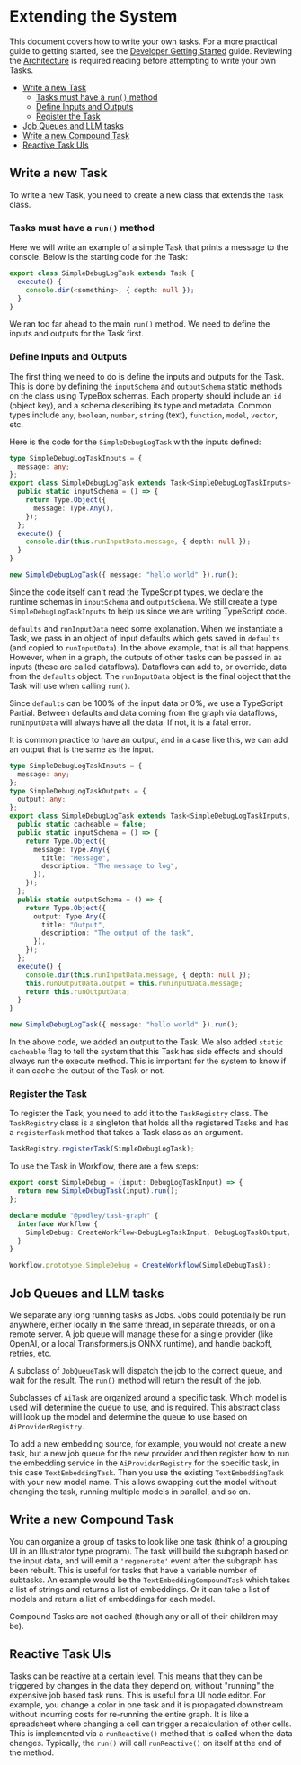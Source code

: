# Extending the System

This document covers how to write your own tasks. For a more practical guide to getting started, see the [Developer Getting Started](./01_getting_started.md) guide. Reviewing the [Architecture](02_architecture.md) is required reading before attempting to write your own Tasks.

- [Write a new Task](#write-a-new-task)
  - [Tasks must have a `run()` method](#tasks-must-have-a-run-method)
  - [Define Inputs and Outputs](#define-inputs-and-outputs)
  - [Register the Task](#register-the-task)
- [Job Queues and LLM tasks](#job-queues-and-llm-tasks)
- [Write a new Compound Task](#write-a-new-compound-task)
- [Reactive Task UIs](#reactive-task-uis)

## Write a new Task

To write a new Task, you need to create a new class that extends the `Task` class.

### Tasks must have a `run()` method

Here we will write an example of a simple Task that prints a message to the console. Below is the starting code for the Task:

```ts
export class SimpleDebugLogTask extends Task {
  execute() {
    console.dir(<something>, { depth: null });
  }
}
```

We ran too far ahead to the main `run()` method. We need to define the inputs and outputs for the Task first.

### Define Inputs and Outputs

The first thing we need to do is define the inputs and outputs for the Task. This is done by defining the `inputSchema` and `outputSchema` static methods on the class using TypeBox schemas. Each property should include an `id` (object key), and a schema describing its type and metadata. Common types include `any`, `boolean`, `number`, `string` (text), `function`, `model`, `vector`, etc.

Here is the code for the `SimpleDebugLogTask` with the inputs defined:

```ts
type SimpleDebugLogTaskInputs = {
  message: any;
};
export class SimpleDebugLogTask extends Task<SimpleDebugLogTaskInputs> {
  public static inputSchema = () => {
    return Type.Object({
      message: Type.Any(),
    });
  };
  execute() {
    console.dir(this.runInputData.message, { depth: null });
  }
}

new SimpleDebugLogTask({ message: "hello world" }).run();
```

Since the code itself can't read the TypeScript types, we declare the runtime schemas in `inputSchema` and `outputSchema`. We still create a type `SimpleDebugLogTaskInputs` to help us since we are writing TypeScript code.

`defaults` and `runInputData` need some explanation. When we instantiate a Task, we pass in an object of input defaults which gets saved in `defaults` (and copied to `runInputData`). In the above example, that is all that happens. However, when in a graph, the outputs of other tasks can be passed in as inputs (these are called dataflows). Dataflows can add to, or override, data from the `defaults` object. The `runInputData` object is the final object that the Task will use when calling `run()`.

Since `defaults` can be 100% of the input data or 0%, we use a TypeScript Partial. Between defaults and data coming from the graph via dataflows, `runInputData` will always have all the data. If not, it is a fatal error.

It is common practice to have an output, and in a case like this, we can add an output that is the same as the input.

```ts
type SimpleDebugLogTaskInputs = {
  message: any;
};
type SimpleDebugLogTaskOutputs = {
  output: any;
};
export class SimpleDebugLogTask extends Task<SimpleDebugLogTaskInputs, SimpleDebugLogTaskOutputs> {
  public static cacheable = false;
  public static inputSchema = () => {
    return Type.Object({
      message: Type.Any({
        title: "Message",
        description: "The message to log",
      }),
    });
  };
  public static outputSchema = () => {
    return Type.Object({
      output: Type.Any({
        title: "Output",
        description: "The output of the task",
      }),
    });
  };
  execute() {
    console.dir(this.runInputData.message, { depth: null });
    this.runOutputData.output = this.runInputData.message;
    return this.runOutputData;
  }
}

new SimpleDebugLogTask({ message: "hello world" }).run();
```

In the above code, we added an output to the Task. We also added `static cacheable` flag to tell the system that this Task has side effects and should always run the execute method. This is important for the system to know if it can cache the output of the Task or not.

### Register the Task

To register the Task, you need to add it to the `TaskRegistry` class. The `TaskRegistry` class is a singleton that holds all the registered Tasks and has a `registerTask` method that takes a Task class as an argument.

```ts
TaskRegistry.registerTask(SimpleDebugLogTask);
```

To use the Task in Workflow, there are a few steps:

```ts
export const SimpleDebug = (input: DebugLogTaskInput) => {
  return new SimpleDebugTask(input).run();
};

declare module "@podley/task-graph" {
  interface Workflow {
    SimpleDebug: CreateWorkflow<DebugLogTaskInput, DebugLogTaskOutput, TaskConfig>;
  }
}

Workflow.prototype.SimpleDebug = CreateWorkflow(SimpleDebugTask);
```

## Job Queues and LLM tasks

We separate any long running tasks as Jobs. Jobs could potentially be run anywhere, either locally in the same thread, in separate threads, or on a remote server. A job queue will manage these for a single provider (like OpenAI, or a local Transformers.js ONNX runtime), and handle backoff, retries, etc.

A subclass of `JobQueueTask` will dispatch the job to the correct queue, and wait for the result. The `run()` method will return the result of the job.

Subclasses of `AiTask` are organized around a specific task. Which model is used will determine the queue to use, and is required. This abstract class will look up the model and determine the queue to use based on `AiProviderRegistry`.

To add a new embedding source, for example, you would not create a new task, but a new job queue for the new provider and then register how to run the embedding service in the `AiProviderRegistry` for the specific task, in this case `TextEmbeddingTask`. Then you use the existing `TextEmbeddingTask` with your new model name. This allows swapping out the model without changing the task, running multiple models in parallel, and so on.

## Write a new Compound Task

You can organize a group of tasks to look like one task (think of a grouping UI in an Illustrator type program). The task will build the subgraph based on the input data, and will emit a `'regenerate'` event after the subgraph has been rebuilt. This is useful for tasks that have a variable number of subtasks. An example would be the `TextEmbeddingCompoundTask` which takes a list of strings and returns a list of embeddings. Or it can take a list of models and return a list of embeddings for each model.

Compound Tasks are not cached (though any or all of their children may be).

## Reactive Task UIs

Tasks can be reactive at a certain level. This means that they can be triggered by changes in the data they depend on, without "running" the expensive job based task runs. This is useful for a UI node editor. For example, you change a color in one task and it is propagated downstream without incurring costs for re-running the entire graph. It is like a spreadsheet where changing a cell can trigger a recalculation of other cells. This is implemented via a `runReactive()` method that is called when the data changes. Typically, the `run()` will call `runReactive()` on itself at the end of the method.

